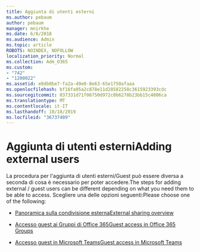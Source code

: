 ```yaml
---
title: Aggiunta di utenti esterni
ms.author: pebaum
author: pebaum
manager: mnirkhe
ms.date: 6/8/2018
ms.audience: Admin
ms.topic: article
ROBOTS: NOINDEX, NOFOLLOW
localization_priority: Normal
ms.collection: Adm_O365
ms.custom:
- "742"
- "1200022"
ms.assetid: e8db0be7-fa2a-49e0-8e63-65e1750afaaa
ms.openlocfilehash: bf16fa05a2c878e11d28582258c3615923393cdc
ms.sourcegitcommit: 037331d71f06750d972c0b6278b23bb15c4806ca
ms.translationtype: MT
ms.contentlocale: it-IT
ms.lasthandoff: 10/18/2019
ms.locfileid: "36737409"
---
```

# <a name="adding-external-users"></a><span data-ttu-id="d2101-102">Aggiunta di utenti esterni</span><span class="sxs-lookup"><span data-stu-id="d2101-102">Adding external users</span></span>

<span data-ttu-id="d2101-103">La procedura per l'aggiunta di utenti esterni/Guest può essere diversa a seconda di cosa è necessario per poter accedere.</span><span class="sxs-lookup"><span data-stu-id="d2101-103">The steps for adding external / guest users can be different depending on what you need them to be able to access.</span></span> <span data-ttu-id="d2101-104">Scegliere una delle opzioni seguenti:</span><span class="sxs-lookup"><span data-stu-id="d2101-104">Please choose one of the following:</span></span>
  
- [<span data-ttu-id="d2101-105">Panoramica sulla condivisione esterna</span><span class="sxs-lookup"><span data-stu-id="d2101-105">External sharing overview</span></span>](https://docs.microsoft.com/sharepoint/external-sharing-overview)

- [<span data-ttu-id="d2101-106">Accesso guest ai Gruppi di Office 365</span><span class="sxs-lookup"><span data-stu-id="d2101-106">Guest access in Office 365 Groups</span></span>](https://support.office.com/en-gb/article/guest-access-in-office-365-groups-bfc7a840-868f-4fd6-a390-f347bf51aff6)

- [<span data-ttu-id="d2101-107">Accesso guest in Microsoft Teams</span><span class="sxs-lookup"><span data-stu-id="d2101-107">Guest access in Microsoft Teams</span></span>](https://docs.microsoft.com/microsoftteams/guest-access-checklist)
